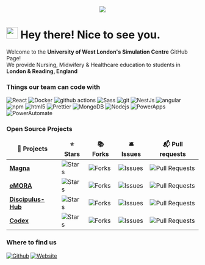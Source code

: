 <center> <img src="https://i.imgur.com/Hoq8m18.png"/> </center>
<h1><img src="https://emojis.slackmojis.com/emojis/images/1531849430/4246/blob-sunglasses.gif?1531849430" width="30"/> Hey there! Nice to see you. </h1>

<p>Welcome to the <b>University of West London's Simulation Centre</b> GitHub Page! </br> We provide Nursing, Midwifery & Healthcare education to students in <b>London & Reading, England</b> <img src="https://cdn-icons-png.flaticon.com/512/323/323270.png" width="14"/> </p>
<h3><b>Things our team can code with</b></h3>
<p>
  <img alt="React" src="https://img.shields.io/badge/-React-45b8d8?style=flat-square&logo=react&logoColor=white" />
  <img alt="Docker" src="https://img.shields.io/badge/-Docker-46a2f1?style=flat-square&logo=docker&logoColor=white" />
  <img alt="github actions" src="https://img.shields.io/badge/-Github_Actions-2088FF?style=flat-square&logo=github-actions&logoColor=white" />
  <img alt="Sass" src="https://img.shields.io/badge/-Sass-CC6699?style=flat-square&logo=sass&logoColor=white" />
  <img alt="git" src="https://img.shields.io/badge/-Git-F05032?style=flat-square&logo=git&logoColor=white" />
  <img alt="NestJs" src="https://img.shields.io/badge/-NestJs-ea2845?style=flat-square&logo=nestjs&logoColor=white" />
  <img alt="angular" src="https://img.shields.io/badge/-Angular-DD0031?style=flat-square&logo=angular&logoColor=white" />
  <img alt="npm" src="https://img.shields.io/badge/-NPM-CB3837?style=flat-square&logo=npm&logoColor=white" />
  <img alt="html5" src="https://img.shields.io/badge/-HTML5-E34F26?style=flat-square&logo=html5&logoColor=white" />
  <img alt="Prettier" src="https://img.shields.io/badge/-Prettier-F7B93E?style=flat-square&logo=prettier&logoColor=white" />
  <img alt="MongoDB" src="https://img.shields.io/badge/-MongoDB-13aa52?style=flat-square&logo=mongodb&logoColor=white" />
  <img alt="Nodejs" src="https://img.shields.io/badge/-Nodejs-43853d?style=flat-square&logo=Node.js&logoColor=white" />
  <img alt="PowerApps" src="https://img.shields.io/badge/-PowerApps-b256b8?style=flat-square&logo=powerapps&logoColor=white" />
  <img alt="PowerAutomate" src="https://img.shields.io/badge/-PowerAutomate-3a4fee?style=flat-square&logo=powerautomate&logoColor=white" />
</p>
<h3><b>Open Source Projects</b></h3>
<table>
  <thead align="center">
    <tr border: none;>
      <td><b>🎁 Projects</b></td>
      <td><b>⭐ Stars</b></td>
      <td><b>📚 Forks</b></td>
      <td><b>🛎 Issues</b></td>
      <td><b>📬 Pull requests</b></td>
    </tr>
  </thead>
  <tbody>
     <tr>
      <td><a href="https://github.com/uwlsimulationcentre/Magna"><b>Magna</b></a></td>
      <td><img alt="Stars" src="https://img.shields.io/github/stars/uwlsimulationcentre/Magna.svg?style=flat-square&labelColor=343b41"/></td>
      <td><img alt="Forks" src="https://img.shields.io/github/forks/uwlsimulationcentre/Magna.svg?style=flat-square&labelColor=343b41"/></td>
      <td><img alt="Issues" src="https://img.shields.io/github/issues/uwlsimulationcentre/Magna.svg?style=flat-square&labelColor=343b41"/></td>
      <td><img alt="Pull Requests" src="https://img.shields.io/github/issues-pr/uwlsimulationcentre/Magna.svg?style=flat-square&labelColor=343b41"/></td>
    </tr>
    <tr>
      <td><a href="https://github.com/uwlsimulationcentre/eMORA"><b>eMORA</b></a></td>
      <td><img alt="Stars" src="https://img.shields.io/github/stars/uwlsimulationcentre/eMORA.svg?style=flat-square&labelColor=343b41"/></td>
      <td><img alt="Forks" src="https://img.shields.io/github/forks/uwlsimulationcentre/eMORA.svg?style=flat-square&labelColor=343b41"/></td>
      <td><img alt="Issues" src="https://img.shields.io/github/issues/uwlsimulationcentre/eMORA.svg?style=flat-square&labelColor=343b41"/></td>
      <td><img alt="Pull Requests" src="https://img.shields.io/github/issues-pr/uwlsimulationcentre/eMORA.svg?style=flat-square&labelColor=343b41"/></td>
    </tr>
    <tr>
      <td><a href="https://github.com/uwlsimulationcentre/Discipulus-Hub"><b>Discipulus-Hub</b></a></td>
      <td><img alt="Stars" src="https://img.shields.io/github/stars/uwlsimulationcentre/Discipulus-Hub.svg?style=flat-square&labelColor=343b41"/></td>
      <td><img alt="Forks" src="https://img.shields.io/github/forks/uwlsimulationcentre/Discipulus-Hub.svg?style=flat-square&labelColor=343b41"/></td>
      <td><img alt="Issues" src="https://img.shields.io/github/issues/uwlsimulationcentre/Discipulus-Hub.svg?style=flat-square&labelColor=343b41"/></td>
      <td><img alt="Pull Requests" src="https://img.shields.io/github/issues-pr/uwlsimulationcentre/Discipulus-Hub.svg?style=flat-square&labelColor=343b41"/></td>
    </tr>
    <tr>
      <td><a href="https://github.com/uwlsimulationcentre/Codex"><b>Codex</b></a></td>
      <td><img alt="Stars" src="https://img.shields.io/github/stars/uwlsimulationcentre/Codex.svg?style=flat-square&labelColor=343b41"/></td>
      <td><img alt="Forks" src="https://img.shields.io/github/forks/uwlsimulationcentre/Codex.svg?style=flat-square&labelColor=343b41"/></td>
      <td><img alt="Issues" src="https://img.shields.io/github/issues/uwlsimulationcentre/Codex.svg?style=flat-square&labelColor=343b41"/></td>
      <td><img alt="Pull Requests" src="https://img.shields.io/github/issues-pr/uwlsimulationcentre/Codex.svg?style=flat-square&labelColor=343b41"/></td>
    </tr>
  </tbody>
</table>

<h3>Where to find us</h3>
<p><a href="https://github.com/UWLSimulationCentre" target="_blank"><img alt="Github" src="https://img.shields.io/badge/GitHub-%2312100E.svg?&style=for-the-badge&logo=Github&logoColor=white" /></a>  <a href="https://www.uwl.ac.uk/business/university-venue-hire/medical-simulation-centre" target="_blank"><img alt="Website" src="https://img.shields.io/badge/website-%23000000.svg?&style=for-the-badge&logo=About.me&logoColor=white" /></a>
</p>
